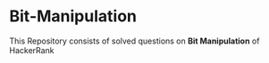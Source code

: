 # Bit-Manipulation

This Repository consists of solved questions on **Bit Manipulation** of HackerRank
